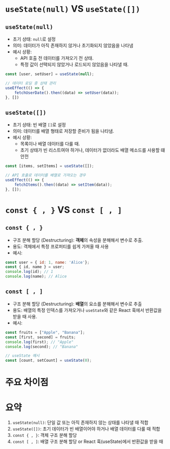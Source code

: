 # `useState(null)` VS `useState([])`
## `useState(null)`
- 초기 상태: `null`로 설정
- 의미: 데이터가 아직 존재하지 않거나 초기화되지 않았음을 나타냄
- 예시 상황:
    - API 호출 전 데이터를 가져오기 전 상태.
    - 특정 값이 선택되지 않았거나 로드되지 않았음을 나타낼 때.
```javascript
const [user, setUser] = useState(null);

// 데이터 로딩 중 상태 관리
useEffect(() => {
    fetchUserDate().then((data) => setUser(data));
}, [])
```
## `useState([])`
- 초기 상태: 빈 배열 `[]`로 설정
- 의미: 데이터를 배열 형태로 저장할 준비가 됨을 나타냄.
- 예시 상황:
    - 목록이나 배열 데이터를 다룰 때.
    - 초기 상태가 빈 리스트여야 하거나, 데이터가 없더라도 배열 메소드를 사용할 떄 안전
```javascript
const [items, setItems] = useState([]);

// API 호출로 데이터를 배열로 가져오는 경우
useEffect(() => {
    fetchItems().then((data) => setItem(data));
}, []);
```

# `const { , }`  VS `const [ , ]`
## `const { , }`
- 구조 분해 할당 (Destructuring): **객체**의 속성을 분해해서 변수로 추출.
- 용도: 객체에서 특정 프로퍼티를 쉽게 가져올 때 사용
- 예시:
```javascript
const user = { id: 1, name: 'Alice'};
const { id, name } = user;
console.log(id); // 1
console.log(name); // Alice
```
## `const [ , ]`
- 구조 분해 할당 (Destructuring): **배열**의 요소를 분해해서 변수로 추출
- 용도: 배열의 특정 인덱스를 가져오거나 `useState`와 같은 React 훅에서 반환값을 받을 때 사용.
- 예시:
```javascript
const fruits = ["Apple", "Banana"];
const [first, second] = fruits;
console.log(first); // "Apple"
console.log(second); // "Banana"

// useState 예시
const [count, setCount] = useState(0);
```
# 주요 차이점


# 요약
1. `useState(null)`: 단일 값 또는 아직 존재하지 않는 상태를 나타낼 때 적합
2. `useState([])`: 초기 데이터가 빈 배열이어야 하거나 배열 데이터를 다룰 때 적합
3. `const { , }`: 객체 구조 분해 할당
4. `const [ , ]`: 배열 구조 분해 할당 or React 훅(useState)에서 반환값을 받을 때
